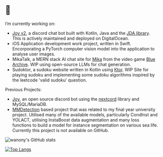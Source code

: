 # 👋 

<!--
**wanony/wanony** is a ✨ _special_ ✨ repository because its `README.md` (this file) appears on your GitHub profile.
-->

I’m currently working on:

-  [Joy v2](https://github.com/wanony/JoyBot/blob/main/README.md), a discord chat bot built with Kotlin, Java and the [JDA library](https://github.com/discord-jda/JDA). This is actively maintained and deployed on DigitalOcean.
-  iOS Application development work project, written in Swift. Encorporating a PyTorch computer vision model into the application to analyse user images.
-  MikaTalk, a MERN stack AI chat site for [Mika](https://bluearchive.fandom.com/wiki/Misono_Mika) from the video game [Blue Archive](https://bluearchive.nexon.com/home). WIP using open-source LLMs for chat generation.
-  Sudoktor, a sudoku website written in Kotlin using [Ktor](https://ktor.io/). WIP Site for playing sudoku and implementing some sudoku algorithms inspired by the leetcode 'valid sudoku' question.


Previous Projects:

-  [Joy](https://github.com/wanony/JoyBot), an open source discord bot using the [nextcord](https://github.com/nextcord/nextcord) library and MySQL/MariaDB.
- [MMDetection](https://github.com/open-mmlab/mmdetection) based project that was related to my final year university project. Utilised many of the available models, particularly CondInst and YOLACT, utilising InstaBoost data augmentation and many loss functions to build a model for instance segmentation on various sea life. Currently this project is not available on GitHub.


![wanony's GitHub stats](https://github-readme-stats.vercel.app/api?username=wanony&show_icons=true&theme=radical)

[![Top Langs](https://github-readme-stats.vercel.app/api/top-langs/?username=wanony&layout=compact&show_icons=true&theme=radical)](https://github.com/anuraghazra/github-readme-stats)
